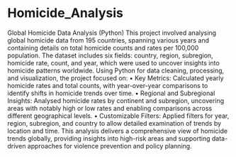 # Homicide_Analysis
Global Homicide Data Analysis (Python)
This project involved analysing global homicide data from 195 countries, spanning various years and containing details on total homicide counts and rates per 100,000 population. The dataset includes six fields: country, region, subregion, homicide rate, count, and year, which were used to uncover insights into homicide patterns worldwide.
Using Python for data cleaning, processing, and visualization, the project focused on:
•	Key Metrics: Calculated yearly homicide rates and total counts, with year-over-year comparisons to identify shifts in homicide trends over time.
•	Regional and Subregional Insights: Analysed homicide rates by continent and subregion, uncovering areas with notably high or low rates and enabling comparisons across different geographical levels.
•	Customizable Filters: Applied filters for year, region, subregion, and country to allow detailed examination of trends by location and time.
This analysis delivers a comprehensive view of homicide trends globally, providing insights into high-risk areas and supporting data-driven approaches for violence prevention and policy planning.
